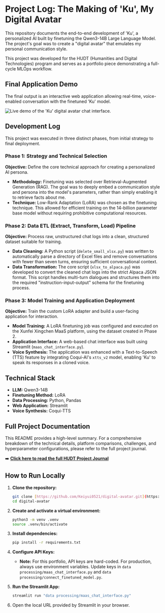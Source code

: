 # Project Log: The Making of 'Ku', My Digital Avatar

This repository documents the end-to-end development of 'Ku', a personalized AI built by finetuning the Qwen3-14B Large Language Model. The project's goal was to create a "digital avatar" that emulates my personal communication style.

This project was developed for the HUDT (Humanities and Digital Technologies) program and serves as a portfolio piece demonstrating a full-cycle MLOps workflow.

## Final Application Demo

The final output is an interactive web application allowing real-time, voice-enabled conversation with the finetuned 'Ku' model.

![Live demo of the 'Ku' digital avatar chat interface.](./assets/1019.gif)

## Development Log

This project was executed in three distinct phases, from initial strategy to final deployment.

### Phase 1: Strategy and Technical Selection

**Objective:** Define the core technical approach for creating a personalized AI persona.

* **Methodology:** Finetuning was selected over Retrieval-Augmented Generation (RAG). The goal was to deeply embed a communication style and persona into the model's parameters, rather than simply enabling it to retrieve facts about me.
* **Technique:** Low-Rank Adaptation (LoRA) was chosen as the finetuning technique. This allowed for efficient training on the 14-billion parameter base model without requiring prohibitive computational resources.

### Phase 2: Data ETL (Extract, Transform, Load) Pipeline

**Objective:** Process raw, unstructured chat logs into a clean, structured dataset suitable for training.

* **Data Cleaning:** A Python script (`delete_small_xlsx.py`) was written to automatically parse a directory of Excel files and remove conversations with fewer than seven turns, ensuring sufficient conversational context.
* **Data Transformation:** The core script (`xlsx_to_alpaca.py`) was developed to convert the cleaned chat logs into the strict Alpaca JSON format. This script handles multi-turn dialogues and structures them into the required "instruction-input-output" schema for the finetuning process.

### Phase 3: Model Training and Application Deployment

**Objective:** Train the custom LoRA adapter and build a user-facing application for interaction.

* **Model Training:** A LoRA finetuning job was configured and executed on the Xunfei Xingchen MaaS platform, using the dataset created in Phase 2.
* **Application Interface:** A web-based chat interface was built using Streamlit (`maas_chat_interface.py`).
* **Voice Synthesis:** The application was enhanced with a Text-to-Speech (TTS) feature by integrating Coqui-AI's `xtts_v2` model, enabling 'Ku' to speak its responses in a cloned voice.

## Technical Stack

* **LLM:** Qwen3-14B
* **Finetuning Method:** LoRA
* **Data Processing:** Python, Pandas
* **Web Application:** Streamlit
* **Voice Synthesis:** Coqui-TTS

## Full Project Documentation

This README provides a high-level summary. For a comprehensive breakdown of the technical details, platform comparisons, challenges, and hyperparameter configurations, please refer to the full project journal.

➡️ [**Click here to read the full HUDT Project Journal**](./Project%20journal/HUDT%20journal.pdf)

## How to Run Locally

1.  **Clone the repository:**
    ```bash
    git clone [https://github.com/Keiyui0521/digital-avatar.git](https://github.com/Keiyui0521/digital-avatar.git)
    cd digital-avatar
    ```

2.  **Create and activate a virtual environment:**
    ```bash
    python3 -m venv .venv
    source .venv/bin/activate
    ```

3.  **Install dependencies:**
    ```bash
    pip install -r requirements.txt
    ```

4.  **Configure API Keys:**
    * **Note:** For this portfolio, API keys are hard-coded. For production, always use environment variables. Update keys in `data processing/maas_chat_interface.py` and `data processing/connect_finetuned_model.py`.

5.  **Run the Streamlit App:**
    ```bash
    streamlit run "data processing/maas_chat_interface.py"
    ```

6.  Open the local URL provided by Streamlit in your browser.
